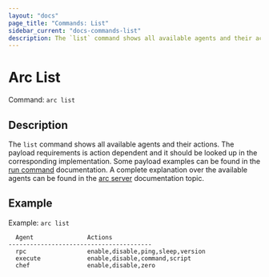 ```yaml
---
layout: "docs"
page_title: "Commands: List"
sidebar_current: "docs-commands-list"
description: The `list` command shows all available agents and their actions.
---
```


# Arc List

Command: `arc list`

## Description

The `list` command shows all available agents and their actions. The payload requirements is action dependent
and it should be looked up in the corresponding implementation. Some payload examples can be found in the
[run command](/docs/commands/run.html) documentation. A complete explanation over the available agents can be found
in the [arc server](/docs/server/agents.html) documentation topic.

## Example

Example: `arc list`

      Agent               Actions
    ----------------------------------------
      rpc                 enable,disable,ping,sleep,version
      execute             enable,disable,command,script
      chef                enable,disable,zero